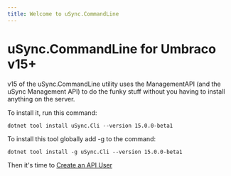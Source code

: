 ```yaml
---
title: Welcome to uSync.CommandLine
---
```


# uSync.CommandLine for Umbraco v15+

v15 of the uSync.CommandLine utility uses the ManagementAPI (and the uSync Management API) to do the funky stuff without you having to install anything on the server.

To install it, run this command:

```
dotnet tool install uSync.Cli --version 15.0.0-beta1
```

To install this tool globally add -g to the command:

```
dotnet tool install -g uSync.Cli --version 15.0.0-beta1
```
Then it's time to [Create an API User](APIuser)


